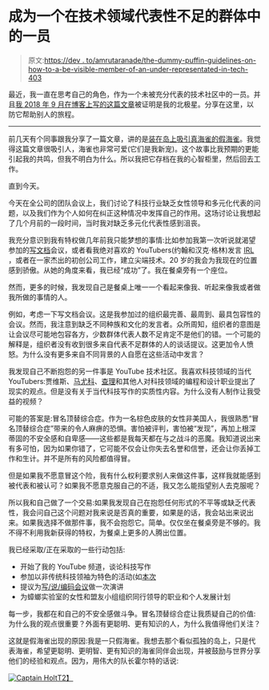 # 成为一个在技术领域代表性不足的群体中的一员

> 原文:[https://dev . to/amrutaranade/the-dummy-puffin-guidelines-on-how-to-a-be-visible-member-of-an-under-representated-in-tech-403](https://dev.to/amrutaranade/the-dummy-puffin-guidelines-on-how-to-be-a-visible-member-of-an-under-represented-community-in-tech-403)

最近，我一直在思考自己的角色，作为一个未被充分代表的技术社区中的一员。并且[我 2018 年 9 月在博客上写的这篇文章]((https://amrutaranade.com/2018/09/19/the-dummy-puffin/))被证明是我的北极星。分享在这里，以防它帮助别人的旅程。

* * *

前几天有个同事跟我分享了一篇文章，讲的是[装在岛上吸引真海雀的假海雀](http://www.slate.com/articles/health_and_science/doers/2012/11/stephen_kress_puffin_project_decoys_and_music_lure_birds_back_to_maine.html)。我觉得这篇文章很吸引人，海雀也非常可爱(它们是我新宠)。这个故事比我预期的更能引起我的共鸣，但我不明白为什么。所以我把它存档在我的心智柜里，然后回去工作。

直到今天。

今天在全公司的团队会议上，我们讨论了科技行业缺乏女性领导和多元化代表的问题，以及我们作为个人如何在纠正这种情况中发挥自己的作用。这场讨论让我想起了几个月前的一段时间，当时我对缺乏多元化代表性感到沮丧。

我充分意识到我有特权做几年前我只能梦想的事情:比如参加我第一次听说就渴望参加的[写文档](https://www.youtube.com/watch?v=Asy34rcI2v0)会议，或者看我绝对喜欢的 YouTubers(约翰和汉克·格林)发言 [IRL](http://thetownhall.org/event/hank-green) ，或者在一家杰出的初创公司工作，建立尖端技术。20 岁的我会为我现在的位置感到骄傲。从她的角度来看，我已经“成功”了。我在餐桌旁有一个座位。

然而，更多的时候，我发现自己是餐桌上唯一一个看起来像我、听起来像我或者做我所做的事情的人。

例如，考虑一下写文档会议。这是我参加过的组织最完善、最周到、最具包容性的会议。然而，我注意到缺乏不同种族和文化的发言者。众所周知，组织者的意图是让会议尽可能地包容各方，少数群体代表人数不足肯定不是他们的错。一个可能的解释是，组织者没有收到很多来自代表不足群体的人的谈话提议。这更加令人愤怒。为什么没有更多来自不同背景的人自愿在这些活动中发言？

我发现自己不断抱怨的另一件事是 YouTube 技术社区。我喜欢科技领域的当代 YouTubers:贾维斯、[马尤科](https://www.youtube.com/channel/UCEDkO7wshcDZ7UZo17rPkzQ)、[查理](https://www.youtube.com/channel/UCScRSwdX0t31gjk3MYXIuYQ)和其他人对科技领域的编程和设计职业提出了现实的观点。但是没有关于当代科技写作的实质性内容。为什么没有人制作让我受益的视频？

可能的答案是:冒名顶替综合症。作为一名棕色皮肤的女性非美国人，我很熟悉“冒名顶替综合症”带来的令人麻痹的恐惧。害怕被评判，害怕被“发现”，再加上根深蒂固的不安全感和自卑感——这些都是我每天都在与之战斗的恶魔。我知道说出来有多可怕，因为如果你错了，它可能不仅会让你失去名誉和信誉，还会让你丢掉工作和生计。并不是所有的风险都值得冒。

但是如果我不愿意冒这个险，我有什么权利要求别人来做这件事，这样我就能感到被代表和被认可？如果我不愿意克服自己的不适，我又怎么能指望别人去克服呢？

所以我和自己做了一个交易:如果我发现自己在抱怨任何形式的不平等或缺乏代表性，我会问自己这个问题对我来说是否真的重要，如果是的话，我会站出来说出来。如果我选择不做那件事，我不会抱怨它。简单。仅仅坐在餐桌旁是不够的。我不得不利用我新获得的特权，为餐桌上更多的人腾出位置。

我已经采取/正在采取的一些行动包括:

*   开始了我的 YouTube 频道，谈论科技写作
*   参加以非传统科技领袖为特色的活动(如[本次](https://www.meetup.com/girldevelopit/events/253177441/)
*   提议为[写/说/编码会议](https://www.writespeakcode.com/)做一次演讲
*   为蟑螂实验室的女性和盟友小组组织同行领导的职业和个人发展计划

每一步，我都在和自己的不安全感做斗争。冒名顶替综合症让我质疑自己的价值:为什么我的观点很重要？外面有更聪明、更有知识的人，为什么我值得他们关注？

这就是假海雀出现的原因:我是一只假海雀。我想去那个看似孤独的岛上，只是代表海雀，希望更聪明、更明智、更有知识的海雀同伴会出现，并被鼓励与世界分享他们的经验和观点。因为，用伟大的队长霍尔特的话说:

[![Captain Holt](../Images/a03f7f98b7072a58018ba4465e74f62a.png)T2】](https://res.cloudinary.com/practicaldev/image/fetch/s--4YbStDTA--/c_limit%2Cf_auto%2Cfl_progressive%2Cq_66%2Cw_880/https://66.media.tumblr.com/164d9f829a1113ffd5193a4d704be18f/tumblr_p0vp9a05AQ1qfx9mto4_540.gif)